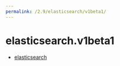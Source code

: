 ```yaml
---
permalink: /2.9/elasticsearch/v1beta1/
---
```


# elasticsearch.v1beta1



* [elasticsearch](elasticsearch.md)
